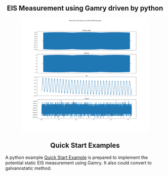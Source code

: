 

## <div align="center">EIS Measurement using Gamry driven by python</div>


<p>
<div align="center">
   <img width="80%"/ src="samples\md info\output.png"></a>

</div>
</p>


## <div align="center">Quick Start Examples</div>

A python example [Quick Start Example](Pstat.py) is prepared to implement the potential static EIS measurement using Gamry. It also could convert to galvanostatic method.



